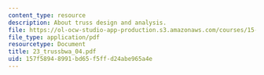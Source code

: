 ```yaml
---
content_type: resource
description: About truss design and analysis.
file: https://ol-ocw-studio-app-production.s3.amazonaws.com/courses/15-094j-systems-optimization-models-and-computation-sma-5223-spring-2004/157f58948991bd65f5ffd24abe965a4e_23_trussbwa_04.pdf
file_type: application/pdf
resourcetype: Document
title: 23_trussbwa_04.pdf
uid: 157f5894-8991-bd65-f5ff-d24abe965a4e
---
```


